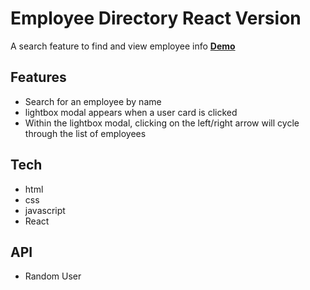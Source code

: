 # Employee Directory React Version

A search feature to find and view employee info [**Demo**](https://nghia-nguyen-dev.github.io/employee_directory_react/)

## Features

- Search for an employee by name
- lightbox modal appears when a user card is clicked
- Within the lightbox modal, clicking on the left/right arrow will cycle through the list of employees

## Tech

- html
- css
- javascript
- React

## API

- Random User
 
